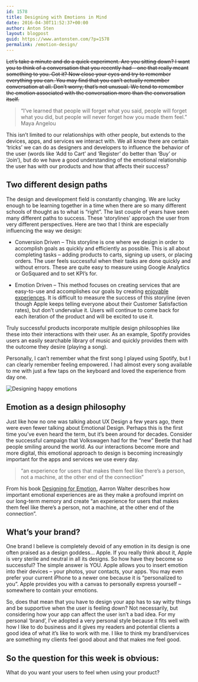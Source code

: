 ```yaml
---
id: 1578
title: Designing with Emotions in Mind
date: 2016-04-30T11:52:37+00:00
author: Anton Sten
layout: blogpost
guid: https://www.antonsten.com/?p=1578
permalink: /emotion-design/
---
```

~~Let’s take a minute and do a quick experiment. Are you sitting down? I want you to think of a conversation that you recently had &#8211; one that really meant something to you. Got it? Now close your eyes and try to remember everything you can. You may find that you can’t actually remember conversation at all. Don’t worry, that’s not unusual. We tend to remember the emotion associated with the conversation more than the conversation itself.~~

> “I&#8217;ve learned that people will forget what you said, people will forget what you did, but people will never forget how you made them feel.”<br>Maya Angelou

This isn’t limited to our relationships with other people, but extends to the devices, apps, and services we interact with. We all know there are certain ‘tricks’ we can do as designers and developers to influence the behavior of the user (words like ‘Add to Cart’ and ‘Register’ do better than ‘Buy’ or ‘Join’), but do we have a good understanding of the emotional relationship the user has with our products and how that affects their success?

## Two different design paths

The design and development field is constantly changing. We are lucky enough to be learning together in a time when there are so many different schools of thought as to what is “right”. The last couple of years have seen many different paths to success. These ‘storylines’ approach the user from very different perspectives. Here are two that I think are especially influencing the way we design:

* Conversion Driven &#8211; This storyline is one where we design in order to accomplish goals as quickly and efficiently as possible. This is all about completing tasks &#8211; adding products to carts, signing up users, or placing orders. The user feels successful when their tasks are done quickly and without errors. These are quite easy to measure using Google Analytics or GoSquared and to set KPI’s for.

* Emotion Driven &#8211; This method focuses on creating services that are easy-to-use and accomplishes our goals by creating <a href="https://www.antonsten.com/the-extra-effort-for-great-ux/" target="_blank">enjoyable experiences</a>. It is difficult to measure the success of this storyline (even though Apple keeps telling everyone about their Customer Satisfaction rates), but don’t undervalue it. Users will continue to come back for each iteration of the product and will be excited to use it.

Truly successful products incorporate multiple design philosophies like these into their interactions with their user. As an example, Spotify provides users an easily searchable library of music and quickly provides them with the outcome they desire (playing a song).

Personally, I can’t remember what the first song I played using Spotify, but I can clearly remember feeling empowered. I had almost every song available to me with just a few taps on the keyboard and loved the experience from day one.

![Designing happy emotions](/images/blog/image.gif)

## Emotion as a design philosophy

Just like how no one was talking about UX Design a few years ago, there were even fewer talking about Emotional Design. Perhaps this is the first time you’ve even heard the term, but it’s been around for decades. Consider the successful campaign that Volkswagen had for the “new” Beetle that had people smiling around the world. As our interactions become more and more digital, this emotional approach to design is becoming increasingly important for the apps and services we use every day.

> “an experience for users that makes them feel like there’s a person, not a machine, at the other end of the connection”

From his book <a href="https://abookapart.com/products/designing-for-emotion" target="_blank">Designing for Emotion</a>, Aarron Walter describes how important emotional experiences are as they make a profound imprint on our long-term memory and create “an experience for users that makes them feel like there’s a person, not a machine, at the other end of the connection”.

## What&#8217;s your brand?

One brand I believe is completely devoid of any emotion in its design is one often praised as a design goddess… Apple. If you really think about it, Apple is very sterile and neutral in all its designs. So how have they become so successful? The simple answer is YOU. Apple allows you to insert emotion into their devices &#8211; your photos, your contacts, your apps. You may even prefer your current iPhone to a newer one because it is “personalized to you”. Apple provides you with a canvas to personally express yourself &#8211; somewhere to contain your emotions.

So, does that mean that you have to design your app has to say witty things and be supportive when the user is feeling down? Not necessarily, but considering how your app can affect the user isn’t a bad idea. For my personal ‘brand’, I’ve adopted a very personal style because it fits well with how I like to do business and it gives my readers and potential clients a good idea of what it’s like to work with me. I like to think my brand/services are something my clients feel good about and that makes me feel good.

## So the question for this week is obvious:<br>
What do you want your users to feel when using your product?
